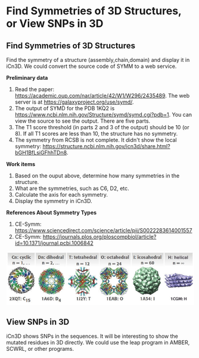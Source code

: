 # Find Symmetries of 3D Structures, or View SNPs in 3D

## Find Symmetries of 3D Structures
Find the symmetry of a structure (assembly,chain,domain) and display it in iCn3D. We could convert the source code of SYMM to a web service.

<b>Preliminary data</b>
1. Read the paper: https://academic.oup.com/nar/article/42/W1/W296/2435489. The web server is at https://galaxyproject.org/use/symd/.
2. The output of SYMD for the PDB 1KQ2 is https://www.ncbi.nlm.nih.gov/Structure/symd/symd.cgi?pdb=1. You can view the source to see the output. There are five parts. 
3. The T1 score threshold (in parts 2 and 3 of the output) should be 10 (or 8). If all T1 scores are less than 10, the structure has no symmetry.
4. The symmetry from RCSB is not complete. It didn't show the local symmetry: https://structure.ncbi.nlm.nih.gov/icn3d/share.html?bGH1BfLsiGFhhTDn8.

<b>Work items</b>
1. Based on the ouput above, determine how many symmetries in the structure.
2. What are the symmetries, such as C6, D2, etc.
3. Calculate the axis for each symmetry.
4. Display the symmetry in iCn3D.

<b>References About Symmetry Types</b>
1. CE-Symm: https://www.sciencedirect.com/science/article/pii/S0022283614001557
2. CE-Symm: https://journals.plos.org/ploscompbiol/article?id=10.1371/journal.pcbi.1006842

![Symmetry Types](https://github.com/STRIDES-Codes/Find-Symmetries-of-3D-Structures/blob/main/symmetriescategory-horizontal.jpg?raw=true)

## View SNPs in 3D
iCn3D shows SNPs in the sequences. It will be interesting to show the mutated residues in 3D directly. We could use the leap program in AMBER, SCWRL, or other programs.


